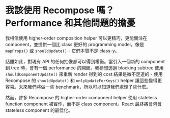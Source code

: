 # 我該使用 Recompose 嗎？Performance 和其他問題的擔憂

我相信使用 higher-order composition helper 可以更精巧，更能關注在 component，並提供一個比 class 更好的 programming model，像是 `mapProps()` 或 `shouldUpdate()` - 它們本質不是 class-y。

話雖如此，對現有 API 的任何抽像都可以得到權衡。當引入一個新的 component 到 tree 時，會有一個 performance 的開銷。我猜想透過 blocking subtree 使用 `shouldComponentUpdate()` 來重新 render 得到的 cost 結果是微不足道的 - 使用 Recompose 的 `shouldUpdate()` 和 `onlyUpdateForKeys()` helper 讓這些變得更容易。未來我們將做一些 benchmark，所以可以知道我們處理了些什麼。

然而，許多 Recompose 的 higher-order component helper 使用 stateless function component 被實作，而不是 class component。React 最終將會包含 stateless component 的最佳化。
